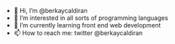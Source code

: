 - 👋 Hi, I’m @berkaycaldiran
- 👀 I’m interested in all sorts of programming languages 
- 🌱 I’m currently learning front end web development
- 📫 How to reach me: twitter @berkaycaldiran

<!---
berkaycaldiran/berkaycaldiran is a ✨ special ✨ repository because its `README.md` (this file) appears on your GitHub profile.
You can click the Preview link to take a look at your changes.
--->
